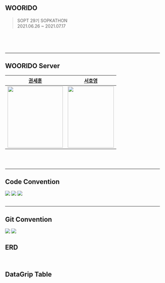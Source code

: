 ## WOORIDO

> SOPT 29기 SOPKATHON <br>
> 2021.06.26 ~ 2021.07.17

<br>

<br>
<br>

---

## WOORIDO Server

|                                                  [권세훈](https://github.com/devkwonsehoon)                                                  |                                                   [서호영](https://github.com/tkarndbrtk)                                                    |
| :------------------------------------------------------------------------------------------------------------------------------------------: | :------------------------------------------------------------------------------------------------------------------------------------------: |
| <img src="https://user-images.githubusercontent.com/54793607/142727985-d8aaaad5-f7b1-47bb-91e5-fb4936db1b74.png" width="180" height="200" /> | <img src="https://user-images.githubusercontent.com/54793607/142727990-4f79b65b-c12b-4d15-b171-29c61287908a.png" width="150" height="200" /> |

<br>
<br>

---

## Code Convention

<img src="https://user-images.githubusercontent.com/54793607/142727515-2ad65b31-5f87-4d46-ac2a-5419c898e519.jpeg">
<img src="https://user-images.githubusercontent.com/54793607/142727517-7d52c980-e6a2-40ad-92c8-8f046d5d9ca7.jpeg">
<img src="https://user-images.githubusercontent.com/54793607/142727518-fe7b0182-635f-44a2-8eed-3f820158ea83.jpeg">

<br>
<br>

---

## Git Convention

<img src="https://user-images.githubusercontent.com/54793607/142727510-343a8083-9def-4c4b-a623-9e55101ae26c.jpeg">
<img src="https://user-images.githubusercontent.com/54793607/142727513-c1c560ec-93e0-4fc8-be76-9709d7e7e740.jpeg">

<br>

## ERD

<br>

## DataGrip Table

<br>
